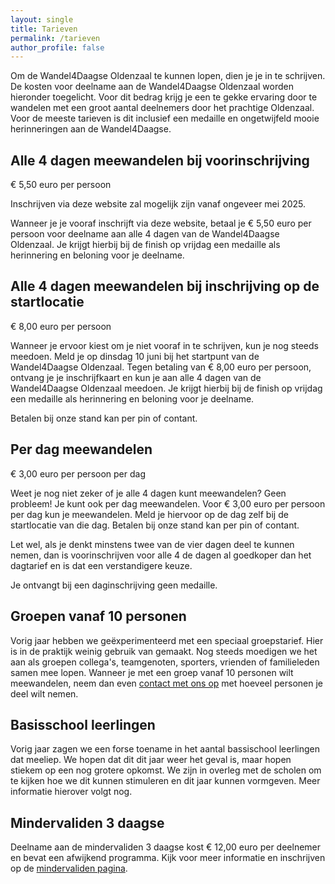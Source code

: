 ```yaml
---
layout: single
title: Tarieven
permalink: /tarieven
author_profile: false
---
```


Om de Wandel4Daagse Oldenzaal te kunnen lopen, dien je je in te schrijven. De kosten voor deelname aan de Wandel4Daagse Oldenzaal worden hieronder toegelicht. Voor dit bedrag krijg je een te gekke ervaring door te wandelen met een groot aantal deelnemers door het prachtige Oldenzaal. Voor de meeste tarieven is dit inclusief een medaille en ongetwijfeld mooie herinneringen aan de Wandel4Daagse.  

## Alle 4 dagen meewandelen bij voorinschrijving

€ 5,50 euro per persoon   

Inschrijven via deze website zal mogelijk zijn vanaf ongeveer mei 2025.  

Wanneer je je vooraf inschrijft via deze website, betaal je € 5,50 euro per persoon voor deelname aan alle 4 dagen van de Wandel4Daagse Oldenzaal. Je krijgt hierbij bij de finish op vrijdag een medaille als herinnering en beloning voor je deelname.  

## Alle 4 dagen meewandelen bij inschrijving op de startlocatie

€ 8,00 euro per persoon  

Wanneer je ervoor kiest om je niet vooraf in te schrijven, kun je nog steeds meedoen. Meld je op dinsdag 10 juni bij het startpunt van de Wandel4Daagse Oldenzaal. Tegen betaling van € 8,00 euro per persoon, ontvang je je inschrijfkaart en kun je aan alle 4 dagen van de Wandel4Daagse Oldenzaal meedoen. Je krijgt hierbij bij de finish op vrijdag een medaille als herinnering en beloning voor je deelname.  

Betalen bij onze stand kan per pin of contant.  

## Per dag meewandelen

€ 3,00 euro per persoon per dag  

Weet je nog niet zeker of je alle 4 dagen kunt meewandelen? Geen probleem! Je kunt ook per dag meewandelen. Voor € 3,00 euro per persoon per dag kun je meewandelen. Meld je hiervoor op de dag zelf bij de startlocatie van die dag. Betalen bij onze stand kan per pin of contant.  

Let wel, als je denkt minstens twee van de vier dagen deel te kunnen nemen, dan is voorinschrijven voor alle 4 de dagen al goedkoper dan het dagtarief en is dat een verstandigere keuze.  

Je ontvangt bij een daginschrijving geen medaille.  

## Groepen vanaf 10 personen

Vorig jaar hebben we geëxperimenteerd met een speciaal groepstarief. Hier is in de praktijk weinig gebruik van gemaakt. Nog steeds moedigen we het aan als groepen collega's, teamgenoten, sporters, vrienden of familieleden samen mee lopen. Wanneer je met een groep vanaf 10 personen wilt meewandelen, neem dan even [contact met ons op](/contact) met hoeveel personen je deel wilt nemen.   

## Basisschool leerlingen

Vorig jaar zagen we een forse toename in het aantal bassischool leerlingen dat meeliep. We hopen dat dit dit jaar weer het geval is, maar hopen stiekem op een nog grotere opkomst. We zijn in overleg met de scholen om te kijken hoe we dit kunnen stimuleren en dit jaar kunnen vormgeven. Meer informatie hierover volgt nog.  

## Mindervaliden 3 daagse

Deelname aan de mindervaliden 3 daagse kost € 12,00 euro per deelnemer en bevat een afwijkend programma. Kijk voor meer informatie en inschrijven op de [mindervaliden pagina](/routes/mindervalide).  